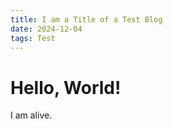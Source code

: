 ```yaml
---
title: I am a Title of a Test Blog
date: 2024-12-04
tags: Test
---
```


# Hello, World!

I am alive.